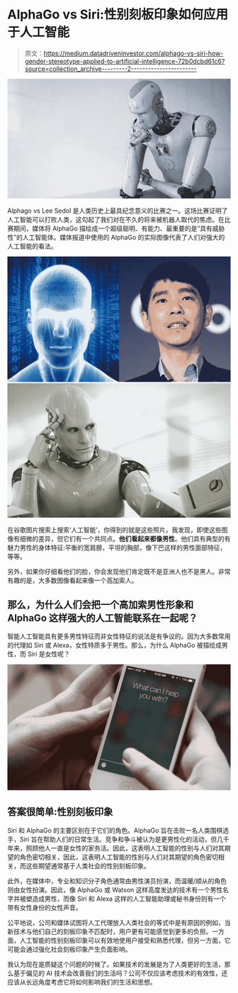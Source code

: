 # AlphaGo vs Siri:性别刻板印象如何应用于人工智能

> 原文：<https://medium.datadriveninvestor.com/alphago-vs-siri-how-gender-stereotype-applied-to-artificial-intelligence-72b0dcbd61c6?source=collection_archive---------2----------------------->

![](img/8254ea177bd8b583ff79007451975cdd.png)

Alphago vs Lee Sedol 是人类历史上最具纪念意义的比赛之一。这场比赛证明了人工智能可以打败人类，这勾起了我们对在不久的将来被机器人取代的焦虑。在比赛期间，媒体将 AlphaGo 描绘成一个超级聪明、有能力、最重要的是“具有威胁性”的人工智能体。媒体报道中使用的 AlphaGo 的实际图像代表了人们对强大的人工智能的看法。

![](img/5c8c75e1a0c6ab0f569c0102a4e10ac7.png)![](img/11f2cd3c480c49cd16f255b7cb0fc54f.png)

在谷歌图片搜索上搜索‘人工智能’，你得到的就是这些照片。我发现，即使这些图像有细微的差异，但它们有一个共同点。**他们看起来都像男性**。他们具有典型的有魅力男性的身体特征:平衡的宽肩膀，平坦的胸部，像下巴这样的男性面部特征，等等。

另外，如果你仔细看他们的脸，你会发现他们肯定既不是亚洲人也不是黑人。非常有趣的是，大多数图像看起来像一个高加索人。

## **那么，为什么人们会把一个高加索男性形象和 AlphaGo 这样强大的人工智能联系在一起呢？**

智能人工智能具有更多男性特征而非女性特征的说法是有争议的。因为大多数常用的代理如 Siri 或 Alexa，女性特质多于男性。那么，为什么 AlphaGo 被描绘成男性，而 Siri 是女性呢？

![](img/60358a8dc253ec87a1a4fa0a111935f3.png)

## 答案很简单:性别刻板印象

Siri 和 AlphaGo 的主要区别在于它们的角色。AlphaGo 旨在击败一名人类围棋选手，Siri 旨在帮助人们的日常生活。竞争和争斗被认为是更男性化的活动，但几千年来，照顾他人一直是女性的家务活。因此，这表明人工智能的性别与人们对其期望的角色密切相关，因此，这表明人工智能的性别与人们对其期望的角色密切相关，而这些期望通常基于人类社会的性别刻板印象。

此外，在媒体中，专业和知识分子角色通常由男性演员扮演，而温暖/顺从的角色则由女性扮演。因此，像 AlphaGo 或 Watson 这样高度发达的技术有一个男性名字并被塑造成男性，而像 Siri 和 Alexa 这样的人工智能助理或秘书身份则有一个带有女性身份的女性声音。

公平地说，公司和媒体试图将人工代理放入人类社会的等式中是有原因的例如，当新技术与他们自己的刻板印象不匹配时，用户更有可能感觉到更多的负担。一方面，人工智能的性别刻板印象可以有效地使用户接受和熟悉代理，但另一方面，它可能会通过强化社会刻板印象产生负面影响。

我认为现在是质疑这个问题的时候了。如果技术的发展是为了人类更好的生活，那么基于偏见的 AI 技术会改善我们的生活吗？公司不仅应该考虑技术的有效性，还应该从长远角度考虑它将如何影响我们的生活和思想。